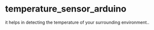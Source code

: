 # temperature_sensor_arduino
it helps in detecting the temperature of your surrounding environment..
